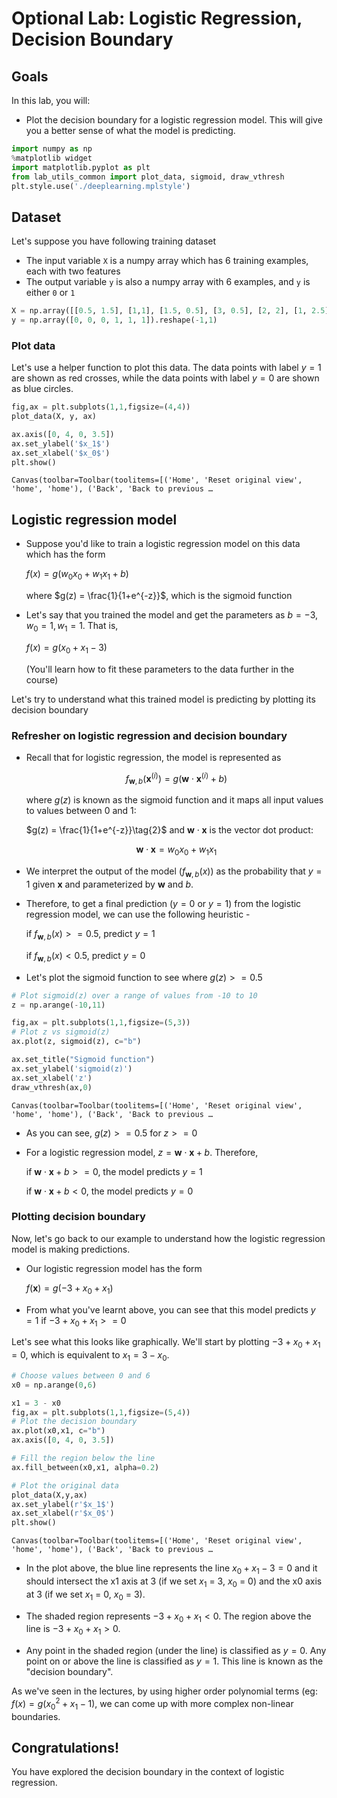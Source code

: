 # Optional Lab: Logistic Regression, Decision Boundary


## Goals
In this lab, you will:
- Plot the decision boundary for a logistic regression model. This will give you a better sense of what the model is predicting.



```python
import numpy as np
%matplotlib widget
import matplotlib.pyplot as plt
from lab_utils_common import plot_data, sigmoid, draw_vthresh
plt.style.use('./deeplearning.mplstyle')
```

## Dataset

Let's suppose you have following training dataset
- The input variable `X` is a numpy array which has 6 training examples, each with two features
- The output variable `y` is also a numpy array with 6 examples, and `y` is either `0` or `1`


```python
X = np.array([[0.5, 1.5], [1,1], [1.5, 0.5], [3, 0.5], [2, 2], [1, 2.5]])
y = np.array([0, 0, 0, 1, 1, 1]).reshape(-1,1)
```

### Plot data

Let's use a helper function to plot this data. The data points with label $y=1$ are shown as red crosses, while the data points with label $y=0$ are shown as blue circles.


```python
fig,ax = plt.subplots(1,1,figsize=(4,4))
plot_data(X, y, ax)

ax.axis([0, 4, 0, 3.5])
ax.set_ylabel('$x_1$')
ax.set_xlabel('$x_0$')
plt.show()
```


    Canvas(toolbar=Toolbar(toolitems=[('Home', 'Reset original view', 'home', 'home'), ('Back', 'Back to previous …


## Logistic regression model


* Suppose you'd like to train a logistic regression model on this data which has the form

  $f(x) = g(w_0x_0+w_1x_1 + b)$

  where $g(z) = \frac{1}{1+e^{-z}}$, which is the sigmoid function


* Let's say that you trained the model and get the parameters as $b = -3, w_0 = 1, w_1 = 1$. That is,

  $f(x) = g(x_0+x_1-3)$

  (You'll learn how to fit these parameters to the data further in the course)


Let's try to understand what this trained model is predicting by plotting its decision boundary

### Refresher on logistic regression and decision boundary

* Recall that for logistic regression, the model is represented as

  $$f_{\mathbf{w},b}(\mathbf{x}^{(i)}) = g(\mathbf{w} \cdot \mathbf{x}^{(i)} + b) \tag{1}$$

  where $g(z)$ is known as the sigmoid function and it maps all input values to values between 0 and 1:

  $g(z) = \frac{1}{1+e^{-z}}\tag{2}$
  and $\mathbf{w} \cdot \mathbf{x}$ is the vector dot product:

  $$\mathbf{w} \cdot \mathbf{x} = w_0 x_0 + w_1 x_1$$


 * We interpret the output of the model ($f_{\mathbf{w},b}(x)$) as the probability that $y=1$ given $\mathbf{x}$ and parameterized by $\mathbf{w}$ and $b$.
* Therefore, to get a final prediction ($y=0$ or $y=1$) from the logistic regression model, we can use the following heuristic -

  if $f_{\mathbf{w},b}(x) >= 0.5$, predict $y=1$

  if $f_{\mathbf{w},b}(x) < 0.5$, predict $y=0$


* Let's plot the sigmoid function to see where $g(z) >= 0.5$


```python
# Plot sigmoid(z) over a range of values from -10 to 10
z = np.arange(-10,11)

fig,ax = plt.subplots(1,1,figsize=(5,3))
# Plot z vs sigmoid(z)
ax.plot(z, sigmoid(z), c="b")

ax.set_title("Sigmoid function")
ax.set_ylabel('sigmoid(z)')
ax.set_xlabel('z')
draw_vthresh(ax,0)
```


    Canvas(toolbar=Toolbar(toolitems=[('Home', 'Reset original view', 'home', 'home'), ('Back', 'Back to previous …


* As you can see, $g(z) >= 0.5$ for $z >=0$

* For a logistic regression model, $z = \mathbf{w} \cdot \mathbf{x} + b$. Therefore,

  if $\mathbf{w} \cdot \mathbf{x} + b >= 0$, the model predicts $y=1$

  if $\mathbf{w} \cdot \mathbf{x} + b < 0$, the model predicts $y=0$



### Plotting decision boundary

Now, let's go back to our example to understand how the logistic regression model is making predictions.

* Our logistic regression model has the form

  $f(\mathbf{x}) = g(-3 + x_0+x_1)$


* From what you've learnt above, you can see that this model predicts $y=1$ if $-3 + x_0+x_1 >= 0$

Let's see what this looks like graphically. We'll start by plotting $-3 + x_0+x_1 = 0$, which is equivalent to $x_1 = 3 - x_0$.



```python
# Choose values between 0 and 6
x0 = np.arange(0,6)

x1 = 3 - x0
fig,ax = plt.subplots(1,1,figsize=(5,4))
# Plot the decision boundary
ax.plot(x0,x1, c="b")
ax.axis([0, 4, 0, 3.5])

# Fill the region below the line
ax.fill_between(x0,x1, alpha=0.2)

# Plot the original data
plot_data(X,y,ax)
ax.set_ylabel(r'$x_1$')
ax.set_xlabel(r'$x_0$')
plt.show()
```


    Canvas(toolbar=Toolbar(toolitems=[('Home', 'Reset original view', 'home', 'home'), ('Back', 'Back to previous …


* In the plot above, the blue line represents the line $x_0 + x_1 - 3 = 0$ and it should intersect the x1 axis at 3 (if we set $x_1$ = 3, $x_0$ = 0) and the x0 axis at 3 (if we set $x_1$ = 0, $x_0$ = 3).


* The shaded region represents $-3 + x_0+x_1 < 0$. The region above the line is $-3 + x_0+x_1 > 0$.


* Any point in the shaded region (under the line) is classified as $y=0$.  Any point on or above the line is classified as $y=1$. This line is known as the "decision boundary".

As we've seen in the lectures, by using higher order polynomial terms (eg: $f(x) = g( x_0^2 + x_1 -1)$, we can come up with more complex non-linear boundaries.

## Congratulations!
You have explored the decision boundary in the context of logistic regression.


```python

```


```python

```
